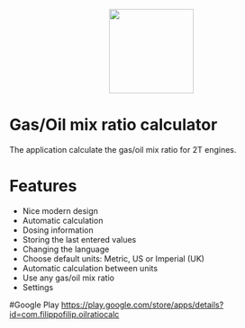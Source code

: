 <p align="center"><img src="https://lh3.googleusercontent.com/h4l0OfLfODXkIXz0y0HuqL2b5DPTt2g58szCHVWd9e2Ygd9RkajIAksLgz7DJoqvD30S=w300-rw?raw=true" width="150"></p>


# Gas/Oil mix ratio calculator

The application calculate the gas/oil mix ratio for 2T engines.

# Features
- Nice modern design
- Automatic calculation
- Dosing information
- Storing the last entered values
- Changing the language
- Choose default units: Metric, US or Imperial (UK)
- Automatic calculation between units
- Use any gas/oil mix ratio
- Settings

#Google Play
https://play.google.com/store/apps/details?id=com.filippofilip.oilratiocalc
